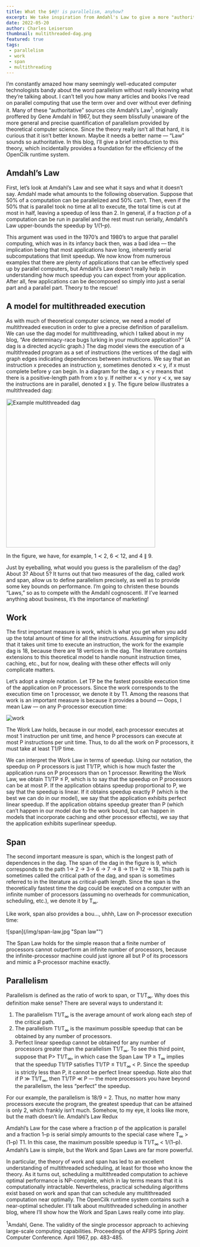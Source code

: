 ```yaml
---
title: What the $#@! is parallelism, anyhow?
excerpt: We take inspiration from Amdahl's Law to give a more "authoritative" introduction to the basic concepts of multithreaded execution — work, span, and parallelism.
date: 2022-05-20
author: Charles Leiserson
thumbnail: multithreaded-dag.png
featured: true
tags:
 - parallelism
 - work
 - span
 - multithreading
---
```


I’m constantly amazed how many seemingly well-educated computer technologists bandy about the word parallelism without really knowing what they’re talking about. I can’t tell you how many articles and books I’ve read on parallel computing that use the term over and over without ever defining it. Many of these “authoritative” sources cite Amdahl’s Law<sup>1</sup>, originally proffered by Gene Amdahl in 1967, but they seem blissfully unaware of the more general and precise quantification of parallelism provided by theoretical computer science. Since the theory really isn’t all that hard, it is curious that it isn’t better known. Maybe it needs a better name — “Law” sounds so authoritative. In this blog, I’ll give a brief introduction to this theory, which incidentally provides a foundation for the efficiency of the OpenCilk runtime system.

## Amdahl’s Law

First, let’s look at Amdahl’s Law and see what it says and what it doesn’t say. Amdahl made what amounts to the following observation. Suppose that 50% of a computation can be parallelized and 50% can’t. Then, even if the 50% that is parallel took no time at all to execute, the total time is cut at most in half, leaving a speedup of less than 2. In general, if a fraction $p$ of a computation can be run in parallel and the rest must run serially, Amdahl’s Law upper-bounds the speedup by $1/(1–p)$.

This argument was used in the 1970’s and 1980’s to argue that parallel computing, which was in its infancy back then, was a bad idea — the implication being that most applications have long, inherently serial subcomputations that limit speedup. We now know from numerous examples that there are plenty of applications that can be effectively sped up by parallel computers, but Amdahl’s Law doesn’t really help in understanding how much speedup you can expect from your application. After all, few applications can be decomposed so simply into just a serial part and a parallel part. Theory to the rescue!

## A model for multithreaded execution

As with much of theoretical computer science, we need a model of multithreaded execution in order to give a precise definition of parallelism. We can use the dag model for multithreading, which I talked about in my blog, “Are determinacy-race bugs lurking in your multicore application?” (A dag is a directed acyclic graph.) The dag model views the execution of a multithreaded program as a set of instructions (the vertices of the dag) with graph edges indicating dependences between instructions. We say that an instruction x precedes an instruction y, sometimes denoted x ≺ y, if x must complete before y can begin. In a diagram for the dag, x ≺ y means that there is a positive-length path from x to y. If neither x ≺ y nor y ≺ x, we say the instructions are in parallel, denoted x ∥ y. The figure below illustrates a multithreaded dag:

<img src="/img/multithreaded-dag.png"
    alt="Example multithreaded dag" 
    width="400"/>

In the figure, we have, for example, 1 ≺ 2, 6 ≺ 12, and 4 ∥ 9.

Just by eyeballing, what would you guess is the parallelism of the dag? About 3? About 5? It turns out that two measures of the dag, called work and span, allow us to define parallelism precisely, as well as to provide some key bounds on performance. I’m going to christen these bounds “Laws,” so as to compete with the Amdahl cognoscenti. If I’ve learned anything about business, it’s the importance of marketing!

## Work

The first important measure is work, which is what you get when you add up the total amount of time for all the instructions. Assuming for simplicity that it takes unit time to execute an instruction, the work for the example dag is 18, because there are 18 vertices in the dag. The literature contains extensions to this theoretical model to handle nonunit instruction times, caching, etc., but for now, dealing with these other effects will only complicate matters.

Let’s adopt a simple notation. Let TP be the fastest possible execution time of the application on P processors. Since the work corresponds to the execution time on 1 processor, we denote it by T1. Among the reasons that work is an important measure is because it provides a bound — Oops, I mean Law — on any P-processor execution time:

![work](/img/work-law.jpg "Work law") 

The Work Law holds, because in our model, each processor executes at most 1 instruction per unit time, and hence P processors can execute at most P instructions per unit time. Thus, to do all the work on P processors, it must take at least T1/P time.

We can interpret the Work Law in terms of speedup. Using our notation, the speedup on P processors is just T1/TP, which is how much faster the application runs on P processors than on 1 processor. Rewriting the Work Law, we obtain T1/TP ≤ P, which is to say that the speedup on P processors can be at most P. If the application obtains speedup proportional to P, we say that the speedup is linear. If it obtains speedup exactly P (which is the best we can do in our model), we say that the application exhibits perfect linear speedup. If the application obtains speedup greater than P (which can’t happen in our model due to the work bound, but can happen in models that incorporate caching and other processor effects), we say that the application exhibits superlinear speedup.

## Span

The second important measure is span, which is the longest path of dependences in the dag. The span of the dag in the figure is 9, which corresponds to the path 1→ 2 → 3→ 6 → 7 → 8 → 11→ 12 → 18. This path is sometimes called the critical path of the dag, and span is sometimes referred to in the literature as critical-path length. Since the span is the theoretically fastest time the dag could be executed on a computer with an infinite number of processors (assuming no overheads for communication, scheduling, etc.), we denote it by T<sub>∞</sub>.

Like work, span also provides a bou…, uhhh, Law on P-processor execution time:

![span](/img/span-law.jpg "Span law"") 

The Span Law holds for the simple reason that a finite number of processors cannot outperform an infinite number of processors, because the infinite-processor machine could just ignore all but P of its processors and mimic a P-processor machine exactly.

## Parallelism

Parallelism is defined as the ratio of work to span, or T1/T<sub>∞</sub>. Why does this definition make sense? There are several ways to understand it:

 1. The parallelism T1/T<sub>∞</sub> is the average amount of work along each step of the critical path.
 1. The parallelism T1/T<sub>∞</sub> is the maximum possible speedup that can be obtained by any number of processors.
 1. Perfect linear speedup cannot be obtained for any number of processors greater than the parallelism T1/T<sub>∞</sub>. To see this third point, suppose that P> T1/T<sub>∞</sub>, in which case the Span Law TP ≥ T<sub>∞</sub> implies that the speedup T1/TP satisfies T1/TP ≤ T1/T<sub>∞</sub> < P. Since the speedup is strictly less than P, it cannot be perfect linear speedup. Note also that if P ≫ T1/T<sub>∞</sub>, then T1/TP ≪ P — the more processors you have beyond the parallelism, the less “perfect” the speedup.

For our example, the parallelism is 18/9 = 2. Thus, no matter how many processors execute the program, the greatest speedup that can be attained is only 2, which frankly isn’t much. Somehow, to my eye, it looks like more, but the math doesn’t lie.
Amdahl’s Law Redux

Amdahl’s Law for the case where a fraction p of the application is parallel and a fraction 1–p is serial simply amounts to the special case where T<sub>∞</sub> > (1–p) T1. In this case, the maximum possible speedup is T1/T<sub>∞</sub> < 1/(1–p). Amdahl’s Law is simple, but the Work and Span Laws are far more powerful.

In particular, the theory of work and span has led to an excellent understanding of multithreaded scheduling, at least for those who know the theory. As it turns out, scheduling a multithreaded computation to achieve optimal performance is NP-complete, which in lay terms means that it is computationally intractable. Nevertheless, practical scheduling algorithms exist based on work and span that can schedule any multithreaded computation near optimally. The OpenCilk runtime system contains such a near-optimal scheduler. I’ll talk about multithreaded scheduling in another blog, where I’ll show how the Work and Span Laws really come into play.

<sup>1</sup>Amdahl, Gene. The validity of the single processor approach to achieving large-scale computing capabilities. Proceedings of the AFIPS Spring Joint Computer Conference. April 1967, pp. 483-485.
